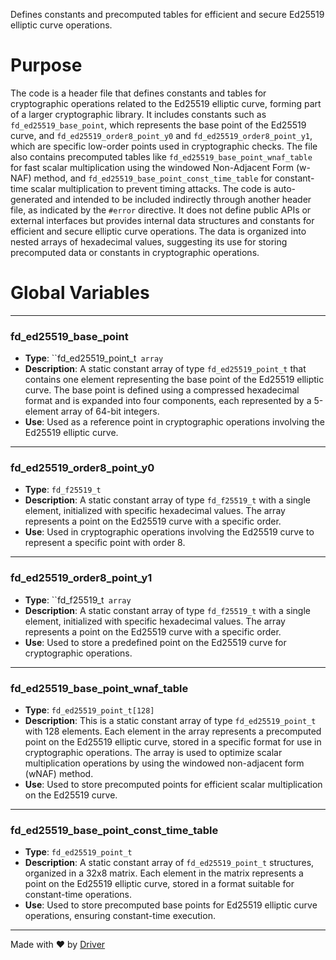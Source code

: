 <!--------------------------------------------------------------------------------->
<!-- IMPORTANT: This file is auto-generated by Driver (https://driver.ai). -------->
<!-- Manual edits may be overwritten on future commits. --------------------------->
<!--------------------------------------------------------------------------------->

Defines constants and precomputed tables for efficient and secure Ed25519 elliptic curve operations.

# Purpose
The code is a header file that defines constants and tables for cryptographic operations related to the Ed25519 elliptic curve, forming part of a larger cryptographic library. It includes constants such as `fd_ed25519_base_point`, which represents the base point of the Ed25519 curve, and `fd_ed25519_order8_point_y0` and `fd_ed25519_order8_point_y1`, which are specific low-order points used in cryptographic checks. The file also contains precomputed tables like `fd_ed25519_base_point_wnaf_table` for fast scalar multiplication using the windowed Non-Adjacent Form (w-NAF) method, and `fd_ed25519_base_point_const_time_table` for constant-time scalar multiplication to prevent timing attacks. The code is auto-generated and intended to be included indirectly through another header file, as indicated by the `#error` directive. It does not define public APIs or external interfaces but provides internal data structures and constants for efficient and secure elliptic curve operations. The data is organized into nested arrays of hexadecimal values, suggesting its use for storing precomputed data or constants in cryptographic operations.
# Global Variables

---
### fd\_ed25519\_base\_point
- **Type**: ``fd_ed25519_point_t` array`
- **Description**: A static constant array of type `fd_ed25519_point_t` that contains one element representing the base point of the Ed25519 elliptic curve. The base point is defined using a compressed hexadecimal format and is expanded into four components, each represented by a 5-element array of 64-bit integers.
- **Use**: Used as a reference point in cryptographic operations involving the Ed25519 elliptic curve.


---
### fd\_ed25519\_order8\_point\_y0
- **Type**: ``fd_f25519_t``
- **Description**: A static constant array of type `fd_f25519_t` with a single element, initialized with specific hexadecimal values. The array represents a point on the Ed25519 curve with a specific order.
- **Use**: Used in cryptographic operations involving the Ed25519 curve to represent a specific point with order 8.


---
### fd\_ed25519\_order8\_point\_y1
- **Type**: ``fd_f25519_t` array`
- **Description**: A static constant array of type `fd_f25519_t` with a single element, initialized with specific hexadecimal values. The array represents a point on the Ed25519 curve with a specific order.
- **Use**: Used to store a predefined point on the Ed25519 curve for cryptographic operations.


---
### fd\_ed25519\_base\_point\_wnaf\_table
- **Type**: ``fd_ed25519_point_t[128]``
- **Description**: This is a static constant array of type `fd_ed25519_point_t` with 128 elements. Each element in the array represents a precomputed point on the Ed25519 elliptic curve, stored in a specific format for use in cryptographic operations. The array is used to optimize scalar multiplication operations by using the windowed non-adjacent form (wNAF) method.
- **Use**: Used to store precomputed points for efficient scalar multiplication on the Ed25519 curve.


---
### fd\_ed25519\_base\_point\_const\_time\_table
- **Type**: ``fd_ed25519_point_t``
- **Description**: A static constant array of `fd_ed25519_point_t` structures, organized in a 32x8 matrix. Each element in the matrix represents a point on the Ed25519 elliptic curve, stored in a format suitable for constant-time operations.
- **Use**: Used to store precomputed base points for Ed25519 elliptic curve operations, ensuring constant-time execution.



---
Made with ❤️ by [Driver](https://www.driver.ai/)
